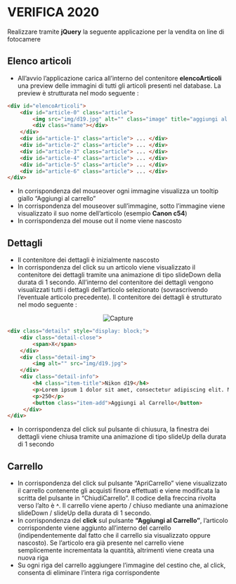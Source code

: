 # VERIFICA 2020

Realizzare tramite **jQuery** la seguente applicazione per la vendita on line di fotocamere

## Elenco articoli

 - All’avvio l’applicazione carica all’interno del contenitore **elencoArticoli** una preview delle immagini di tutti gli articoli presenti nel database. La preview è strutturata nel modo seguente :
```html
<div id="elencoArticoli"> 
	<div id="article-0" class="article">
		<img src="img/d19.jpg" alt="" class="image" title="aggiungi al carrello">
		<div class="name"></div>
	</div>
	<div id="article-1" class="article"> ... </div>
	<div id="article-2" class="article"> ... </div>
	<div id="article-3" class="article"> ... </div>
	<div id="article-4" class="article"> ... </div>
	<div id="article-5" class="article"> ... </div>
	<div id="article-6" class="article"> ... </div>
</div>
```
 - In corrispondenza del mouseover ogni immagine visualizza un tooltip giallo “Aggiungi al carrello” 
 - In corrispondenza del mouseover sull’immagine, sotto l’immagine viene visualizzato il suo nome dell’articolo (esempio **Canon c54**)
 - In corrispondenza del mouse out il nome viene nascosto

## Dettagli

 - Il contenitore dei dettagli è inizialmente nascosto
 - In corrispondenza del click su un articolo viene visualizzato il contenitore dei dettagli tramite una animazione di tipo slideDown della durata di 1 secondo. All’interno del contenitore dei dettagli vengono visualizzati tutti i dettagli dell’articolo selezionato (sovrascrivendo l’eventuale articolo precedente). Il contenitore dei dettagli è strutturato nel modo seguente :
<center>
<img src="https://i.ibb.co/BfG6dGD/Capture.png" alt="Capture" border="0" />
</center>

```html
<div class="details" style="display: block;">
    <div class="detail-close">
        <span>X</span>
    </div>
    <div class="detail-img">
        <img alt="" src="img/d19.jpg">
    </div>
    <div class="detail-info">
        <h4 class="item-title">Nikon d19</h4>
	    <p>Lorem ipsum 1 dolor sit amet, consectetur adipiscing elit. Mauris liquet aliquam quam sit amet volutpat. Curabitur vel fermentum ipsum.</p>
	    <p>250</p>
	    <button class="item-add">Aggiungi al Carrello</button>
     </div>
</div>
```

 - In corrispondenza del click sul pulsante di chiusura, la finestra dei dettagli viene chiusa tramite una animazione di tipo slideUp della durata di 1 secondo

## Carrello

 - In corrispondenza del click sul pulsante “ApriCarrello” viene visualizzato il carrello contenente gli acquisti finora effettuati e viene modificata la scritta del pulsante in “ChiudiCarrello”. Il codice della freccina rivolta verso l’alto è ˄. Il carrello viene aperto / chiuso mediante una animazione slideDown / slideUp della durata di 1 secondo.
 - In corrispondenza del **click** sul pulsante **“Aggiungi al Carrello”**, l’articolo corrispondente viene aggiunto all’interno del carrello (indipendentemente dal fatto che il carrello sia visualizzato oppure nascosto). Se l’articolo era già presente nel carrello viene semplicemente incrementata la quantità, altrimenti viene creata una nuova riga 
 -  Su ogni riga del carrello aggiungere l’immagine del cestino che, al click, consenta di eliminare l’intera riga corrispondente
